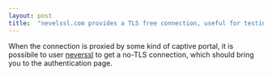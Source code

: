 ```yaml
---
layout: post
title:  "nevelssl.com provides a TLS free connection, useful for testing and for captive portals"
---
```


When the connection is proxied by some kind of captive portal, it is possibile to user [neverssl](http://neverssl.com)
to get a no-TLS connection, which should bring you to the authentication page.

